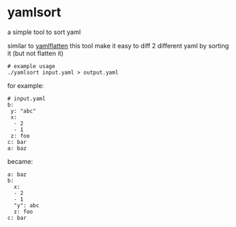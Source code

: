 
# yamlsort

a simple tool to sort yaml

similar to [yamlflatten](//github.com/kokizzu/yamlflatten) this tool make it easy to diff 2 different yaml by sorting it (but not flatten it)

```
# example usage
./yamlsort input.yaml > output.yaml
```

for example:
```
# input.yaml
b:
 y: "abc"
 x:
  - 2
  - 1
 z: foo
c: bar
a: baz
```

became:
```
a: baz
b:
  x:
  - 2
  - 1
  "y": abc
  z: foo
c: bar
```

